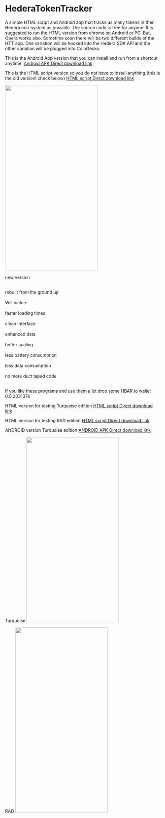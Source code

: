 # HederaTokenTracker

A simple HTML script and Android app that tracks as many tokens in ther Hedera eco-system as possible.
The source code is free for anyone.
It is suggested to run the HTML version  from chrome on Android or PC. But, Opera works also.
Sometime soon there will be two different builds of the HTT app. One variation will be hooked into
the Hedera SDK API and the other variation will be plugged into CoinGecko.


This is the Android App version that you can install and run from a shortcut anytime.
 <a href="https://cdn.fbsbx.com/v/t59.2708-21/347995035_3359255577631711_4487945759083275793_n.apk/Hedera-Token-Tracker_1_1.0.apk?_nc_cat=101&ccb=1-7&_nc_sid=0cab14&_nc_ohc=ZD8Uh5_XXDAAX_clrOh&_nc_ht=cdn.fbsbx.com&oh=03_AdSfkkU7Hz3_J3Phu-EUgXyrKp6Yz7eT3ywHuE7KMIjHEQ&oe=646994D9&dl=1">Android APK Direct download link</a>
 
This is the HTML script version so you do not have to install anything.(this is the old version! check below)
 <a href="https://cdn.fbsbx.com/v/t59.2708-21/347579321_249285947650255_4715499807861352083_n.html/Hedera-token-tracker-latest.html?_nc_cat=103&ccb=1-7&_nc_sid=0cab14&_nc_ohc=7UOZm6Kmv2AAX-qVuKS&_nc_ht=cdn.fbsbx.com&oh=03_AdSTr8Ud0cRb9O50goZL0kTCkGa0J9zmkp9Rp4NNw8sdUA&oe=646761F3&dl=1">HTML script Direct download link</a>

<image src="https://scontent-ord5-2.xx.fbcdn.net/v/t1.15752-9/345560061_1281365249144733_1076772976836961303_n.jpg?_nc_cat=110&ccb=1-7&_nc_sid=ae9488&_nc_ohc=_qFPZm7l19QAX_rsJfd&_nc_ht=scontent-ord5-2.xx&oh=03_AdT7-uVg8jVJgazdPa1h_ZVhv3HqkjMUojbwAbcFXSpEGw&oe=648FAD28" width="300" height="600" >
 

 new version
 <div>
  <br> rebuilt from the ground up</br>
   <br>Will inclue: </br>
   <br>faster loading times</br>
   <br>clean interface</br>
  <br> enhanced data</br>
  <br> better scaling</br>
  <br> less battery consumption</br>
  <br> less data consumption</br>
   <br>no more duct taped code</br>
 </div>
 
<br> If you like these programs and use them a lot drop some HBAR to wallet 0.0.2031376</br>
 
 HTML version for testing Turquoise edition
 <a href="https://cdn.fbsbx.com/v/t59.2708-21/348963834_267835789051090_9164035535026116557_n.html/turqoise.html?_nc_cat=100&ccb=1-7&_nc_sid=0cab14&_nc_ohc=7rc32zKg8ogAX-OIK-u&_nc_ht=cdn.fbsbx.com&oh=03_AdQWlkmILe0yMge_XvmAMa6NWN4I877BeqY_Gt9CPYMjXQ&oe=6471C65D&dl=1">HTML script Direct download link</a>
 
  HTML version for testing RAD edition
 <a href="https://cdn.fbsbx.com/v/t59.2708-21/349319945_217093501133878_8222580076752530092_n.html/RAD.html?_nc_cat=111&ccb=1-7&_nc_sid=0cab14&_nc_ohc=gY5qwhWJH1QAX-sDhoq&_nc_ht=cdn.fbsbx.com&oh=03_AdTIQ--lCEiqk-01iZg3bD3ULKzuBnXPRh2IfVLHon5L5w&oe=6471C0D3&dl=1">HTML script Direct download link</a>
 
  ANDROID version Turquoise edition
 <a href="https://cdn.fbsbx.com/v/t59.2708-21/348918460_788011899710652_7587318258271360158_n.apk/Token_TrackerWorking.apk?_nc_cat=110&ccb=1-7&_nc_sid=0cab14&_nc_ohc=NGvFUH_9ibAAX8xCuPn&_nc_ht=cdn.fbsbx.com&oh=03_AdTTGTiR2xfZMNbqBM2Hfvzlk2kzYtj2S98KlwRkOxAQSA&oe=6471AC2E&dl=1"> ANDROID APK  Direct download link</a>
 
Turquoise
 <image src="https://scontent-ord5-2.xx.fbcdn.net/v/t1.15752-9/348356509_961803574953282_4991402282951677447_n.jpg?_nc_cat=104&ccb=1-7&_nc_sid=ae9488&_nc_ohc=JSDMdoB9JsYAX-jzusm&_nc_ht=scontent-ord5-2.xx&oh=03_AdQy_7bGPt0XJU-aqGmKH0phNd83w41RJeuHTnW8hEAuxA&oe=6497606F" width="300" height="600" >
 
 RAD
 <image src="https://scontent-ord5-1.xx.fbcdn.net/v/t1.15752-9/348356638_1987879401572987_7189123742783842001_n.jpg?_nc_cat=108&ccb=1-7&_nc_sid=ae9488&_nc_ohc=676moP7EjBQAX-SOpFj&_nc_ht=scontent-ord5-1.xx&oh=03_AdSSyLtqoaDwNOQ1ewD_qJmGxPEazx5AjU6S8TU3edwumw&oe=64975830" width="300" height="600" >
